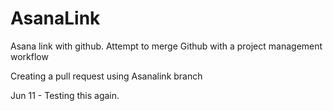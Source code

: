 # AsanaLink
Asana link with github. Attempt to merge Github with a project management workflow

Creating a pull request using Asanalink branch

Jun 11 - Testing this again.